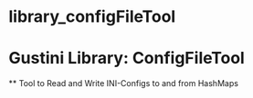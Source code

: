 # library_configFileTool
Gustini Library: ConfigFileTool
======
** Tool to Read and Write INI-Configs to and from HashMaps

